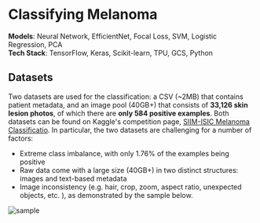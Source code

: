 # Classifying Melanoma
**Models**: Neural Network, EfficientNet, Focal Loss, SVM, Logistic Regression, PCA  
**Tech Stack**: TensorFlow, Keras, Scikit-learn, TPU, GCS, Python   

## Datasets

Two datasets are used for the classification: a CSV (~2MB) that contains patient metadata, and an image pool (40GB+) that consists of **33,126 skin lesion photos**, of which there are **only 584 positive examples**. Both datasets can be found on Kaggle's competition page, [SIIM-ISIC Melanoma Classificatio](https://www.kaggle.com/c/siim-isic-melanoma-classification/data). In particular, the two datasets are challenging for a number of factors:

- Extreme class imbalance, with only 1.76% of the examples being positive
- Raw data come with a large size (40GB+) in two distinct structures: images and text-based metadata
- Image inconsistency (e.g. hair, crop, zoom, aspect ratio, unexpected objects, etc. ), as demonstrated by the sample below.

![sample](./../_img/sample.png)
